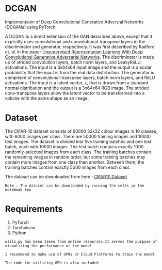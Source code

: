 # DCGAN

Implementaion of Deep Convolutional Generative Adversial Networks (DCGANs) using PyTorch.

A DCGAN is a direct extension of the GAN described above, except that it explicitly uses convolutional and convolutional-transpose layers 
in the discriminator and generator, respectively. It was first described by Radford et. al. in the paper 
[Unsupervised Representation Learning With Deep Convolutional Generative Adversarial Networks](https://arxiv.org/abs/1511.06434).
The discriminator is made up of strided convolution layers, batch norm layers, and LeakyReLU activations.
The input is a 3x64x64 input image and the output is a scalar probability that the input is from the real data distribution.
The generator is comprised of convolutional-transpose layers, batch norm layers, and ReLU activations.
The input is a latent vector, z, that is drawn from a standard normal distribution and the output is a 3x64x64 RGB image.
The strided conv-transpose layers allow the latent vector to be transformed into a volume with the same shape as an image.

# Dataset

The CIFAR-10 dataset consists of 60000 32x32 colour images in 10 classes, with 6000 images per class. There are 50000 training images and 10000 test images. 
The dataset is divided into five training batches and one test batch, each with 10000 images. The test batch contains exactly 1000 randomly-selected images from each class. The training batches contain the remaining images in random order, but some training batches may contain more images from one class than another. Between them, the training batches contain exactly 5000 images from each class.

The dataset can be downloaded from here : [CIFAR10 Dataset](https://www.cs.toronto.edu/~kriz/cifar.html)

```Note : The dataset can be downloaded by running the cells in the notebook too ```

# Requirements

1. PyTorch
2. Torchvision
3. Python

```utils.py has been taken from online resources.It serves the purpose of visualizing the performance of the model```

```I recommend to make use of GPUs or Cloud Platforms to train the model```

```The code for utilizing GPU is also included```

